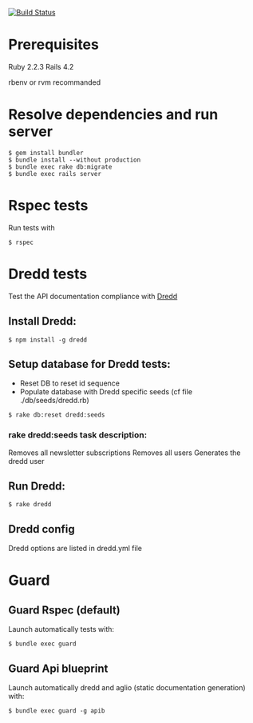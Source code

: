 [![Build Status](https://semaphoreci.com/api/v1/projects/e06001fd-34da-4414-9789-e09e3f28c67a/623094/badge.svg)](https://semaphoreci.com/vdaubry/entourage-ror)

# Prerequisites

Ruby 2.2.3
Rails 4.2

rbenv or rvm recommanded

# Resolve dependencies and run server

```
$ gem install bundler
$ bundle install --without production
$ bundle exec rake db:migrate
$ bundle exec rails server
```

# Rspec tests

Run tests with 

```
$ rspec
```

# Dredd tests

Test the API documentation compliance with [Dredd](https://github.com/apiaryio/dredd)

## Install Dredd:
```
$ npm install -g dredd
```

## Setup database for Dredd tests:
- Reset DB to reset id sequence
- Populate database with Dredd specific seeds (cf file ./db/seeds/dredd.rb)

```
$ rake db:reset dredd:seeds
```

### rake dredd:seeds task description:
Removes all newsletter subscriptions
Removes all users
Generates the dredd user

## Run Dredd:

```
$ rake dredd
```

## Dredd config

Dredd options are listed in dredd.yml file

# Guard

## Guard Rspec (default)

Launch automatically tests with:

```
$ bundle exec guard
```

## Guard Api blueprint

Launch automatically dredd and aglio (static documentation generation) with:

```
$ bundle exec guard -g apib
```
